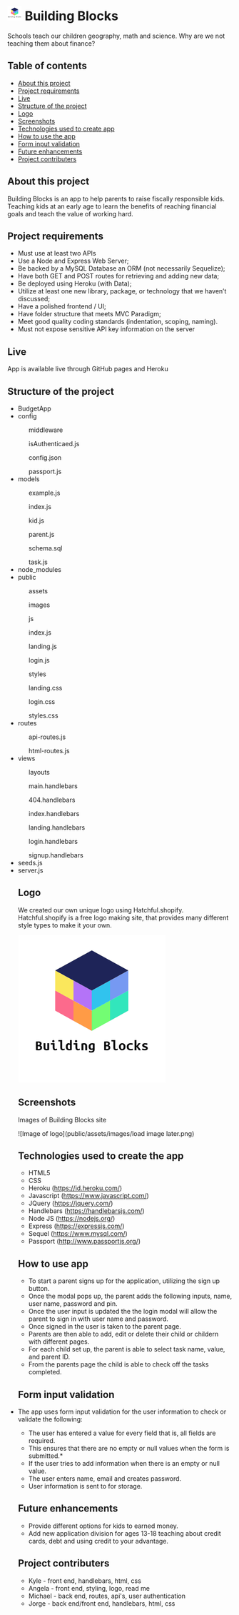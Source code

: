 # ![Image of logo](public/assets/images/favicon.png) Building Blocks

Schools teach our children geography, math and science. Why are we not teaching them about finance?

## Table of contents

* [About this project](#about-this-project)
* [Project requirements](#project-requirements)
* [Live](#live)
* [Structure of the project](#structure-of-the-project)
* [Logo](#logo)
* [Screenshots](#screenshots)
* [Technologies used to create app](#technologies-used)
* [How to use the app](#how-to-use-app)
* [Form input validation](#form-input-validation)
* [Future enhancements](#future-enhancements)
* [Project contributers](#project-contributers)

## <a name="about-this-project"></a> About this project
<p>Building Blocks is an app to help parents to raise fiscally responsible kids.  Teaching kids at an early age to learn the benefits of reaching financial goals and teach the value of working hard.</p> 

## <a name="project-requirements"></a> Project requirements
* Must use at least two APIs
* Use a Node and Express Web Server;
* Be backed by a MySQL Database an ORM (not necessarily Sequelize);
* Have both GET and POST routes for retrieving and adding new data;
* Be deployed using Heroku (with Data);
* Utilize at least one new library, package, or technology that we haven’t discussed;
* Have a polished frontend / UI;
* Have folder structure that meets MVC Paradigm;
* Meet good quality coding standards (indentation, scoping, naming).
* Must not expose sensitive API key information on the server

## <a name="live"></a> Live
App is available live through GitHub pages and Heroku

## <a name="structure-of-the-project"></a> Structure of the project
<ul>
<li>BudgetApp</li>
<li>config</li>
    <ol>middleware</ol>
        <ol>isAuthenticaed.js</ol>
    <ol>config.json</ol>
    <ol>passport.js</ol>
<li>models</li>
    <ol>example.js</ol>
    <ol>index.js</ol>
    <ol>kid.js</ol>
    <ol>parent.js</ol>
    <ol>schema.sql</ol>
    <ol>task.js</ol>
<li>node_modules</li>    
<li>public</li>
    <ol>assets</ol>
    <ul> images</ul>
    <ul>js</ul>
        <ol>index.js</ol>
        <ol>landing.js</ol>
        <ol>login.js</ol>
    <ul> styles</ul>
        <ol>landing.css</ol>
        <ol>login.css</ol>
        <ol>styles.css</ol>
<li>routes</li>
    <ul>api-routes.js</ul>
    <ul>html-routes.js</ul>
<li>views</li>
    <ul>layouts</ul>
    <ul>main.handlebars</ul>
    <ul>404.handlebars</ul>
    <ul>index.handlebars</ul>
    <ul>landing.handlebars</ul> 
    <ul>login.handlebars</ul>
    <ul>signup.handlebars</ul>  
<li>seeds.js</li>
<li>server.js</li>


## <a name="logo"></a> Logo
We created our own unique logo using Hatchful.shopify. Hatchful.shopify is a free logo making site, that provides many different style types to make it your own.

![Image of logo](public/assets/images/pinterest_profile_image.png)


## <a name="screenshots"></a> Screenshots
Images of Building Blocks site

![Image of logo](public/assets/images/load image later.png)

## <a name="technologies-used"></a> Technologies used to create the app
* HTML5
* CSS
* Heroku (https://id.heroku.com/)
* Javascript (https://www.javascript.com/)
* JQuery (https://jquery.com/)
* Handlebars (https://handlebarsjs.com/)
* Node JS (https://nodejs.org/)
* Express (https://expressjs.com/)
* Sequel (https://www.mysql.com/)
* Passport (http://www.passportjs.org/)


## <a name="how-to-use-app"></a> How to use app
* To start a parent signs up for the application, utilizing the sign up button.
* Once the modal pops up, the parent adds the following inputs, name, user name, password and pin.
* Once the user input is updated the the login modal will allow the parent to sign in with user name and password.
* Once signed in the user is taken to the parent page.
* Parents are then able to add, edit or delete their child or childern with different pages.
* For each child set up, the parent is able to select task name, value, and parent ID.
* From the parents page the child is able to check off the tasks completed.


## <a name="form-input-validation"></a> Form input validation
<li>The app uses form input validation for the user information to check or validate the following:</li>

* The user has entered a value for every field that is, all fields are required.
* This ensures that there are no empty or null values when the form is submitted.*
* If the user tries to add information when there is an empty or null value.
* The user enters name, email and creates password.
* User information is sent to  for storage.

## <a name="future-enhancements"></a> Future enhancements
* Provide different options for kids to earned money.
* Add new application division for ages 13-18 teaching about credit cards, debt and using credit to your advantage.

## <a name="project-contributers"></a> Project contributers
* Kyle - front end, handlebars, html, css
* Angela - front end, styling, logo, read me
* Michael - back end, routes, api's, user authentication
* Jorge - back end/front end, handlebars, html, css